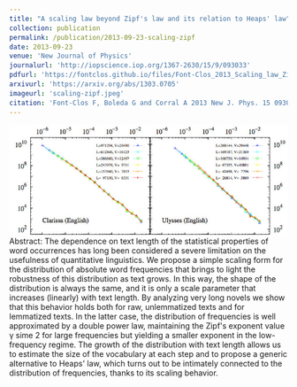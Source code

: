 ```yaml
---
title: "A scaling law beyond Zipf's law and its relation to Heaps' law"
collection: publication
permalink: /publication/2013-09-23-scaling-zipf
date: 2013-09-23
venue: 'New Journal of Physics'
journalurl: 'http://iopscience.iop.org/1367-2630/15/9/093033'
pdfurl: 'https://fontclos.github.io/files/Font-Clos_2013_Scaling_law_Zipf.pdf'
arxivurl: 'https://arxiv.org/abs/1303.0705'
imageurl: 'scaling-zipf.jpeg'
citation: 'Font-Clos F, Boleda G and Corral A 2013 New J. Phys. 15 093033'
---
```

![image](/images/scaling-zipf.jpeg)  Abstract: The dependence on text length of the statistical properties of word occurrences has long been considered a severe limitation on the usefulness of quantitative linguistics. We propose a simple scaling form for the distribution of absolute word frequencies that brings to light the robustness of this distribution as text grows. In this way, the shape of the distribution is always the same, and it is only a scale parameter that increases (linearly) with text length. By analyzing very long novels we show that this behavior holds both for raw, unlemmatized texts and for lemmatized texts. In the latter case, the distribution of frequencies is well approximated by a double power law, maintaining the Zipf&apos;s exponent value γ sime 2 for large frequencies but yielding a smaller exponent in the low-frequency regime. The growth of the distribution with text length allows us to estimate the size of the vocabulary at each step and to propose a generic alternative to Heaps&apos; law, which turns out to be intimately connected to the distribution of frequencies, thanks to its scaling behavior.

